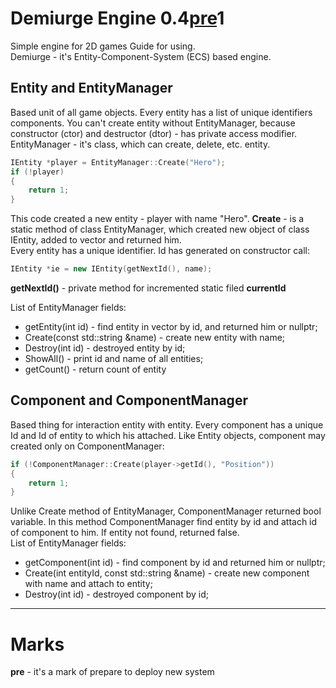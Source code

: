 # Demiurge Engine 0.4[pre](https://github.com/avraal/BizarreTale/blob/master/README.md#marks)1

Simple engine for 2D games
Guide for using.  
Demiurge - it's Entity-Component-System (ECS) based engine.  

## Entity and EntityManager
Based unit of all game objects. Every entity has a list of unique identifiers components. You can't create entity without EntityManager, because constructor (ctor) and destructor (dtor) - has private access modifier.  
EntityManager - it's class, which can create, delete, etc. entity.

```cpp
IEntity *player = EntityManager::Create("Hero");
if (!player)
{
    return 1;
}
```

This code created a new entity - player with name "Hero". **Create** - is a static method of class EntityManager, which created new object of class IEntity, added to vector and returned him.  
Every entity has a unique identifier. Id has generated on constructor call:
```cpp
IEntity *ie = new IEntity(getNextId(), name);
```
**getNextId()** - private method for incremented static filed **currentId**

List of EntityManager fields:
- getEntity(int id) - find entity in vector by id, and returned him or nullptr;
- Create(const std::string &name) - create new entity with name;
- Destroy(int id) - destroyed entity by id;
- ShowAll() - print id and name of all entities;
- getCount() - return count of entity

## Component and ComponentManager
Based thing for interaction entity with entity. Every component has a unique Id and Id of entity to which his attached. Like Entity objects, component may created only on ComponentManager:
```cpp
if (!ComponentManager::Create(player->getId(), "Position"))
{
    return 1;
}
``` 

Unlike Create method of EntityManager, ComponentManager returned bool variable. In this method ComponentManager find entity by id and attach id of component to him. If entity not found, returned false.  
List of EntityManager fields:
- getComponent(int id) - find component by id and returned him or nullptr;
- Create(int entityId, const std::string &name) - create new component with name and attach to entity;
- Destroy(int id) - destroyed component by id;

<hr>

# Marks  
**pre** - it's a mark of prepare to deploy new system